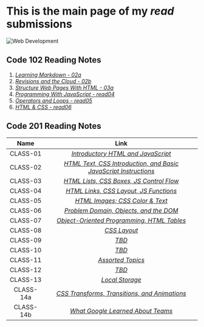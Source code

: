 # **This is the main page of my *read* submissions**

![Web Development](https://image.freepik.com/free-vector/modern-web-design-concept-with-flat-design_23-2147856748.jpg)

## Code 102 Reading Notes

1. [_Learning Markdown - 02a_](102/02a.md)
1. [_Revisions and the Cloud - 02b_](102/02b.md)
1. [_Structure Web Pages With HTML - 03a_](102/03a.md)
1. [_Programming With JavaScript - read04_](102/read04.md)
1. [_Operators and Loops - read05_](102/read05.md)
1. [_HTML & CSS - read06_](102/read06.md)

## Code 201 Reading Notes

| Name         | Link                                                                                |
|    :----:    |                                      :----:                                         |
| CLASS-01     | [_Introductory HTML and JavaScript_](201/class-01.md)                               |
| CLASS-02     | [_HTML Text, CSS Introduction, and Basic JavaScript Instructions_](201/class-02.md) |
| CLASS-03     | [_HTML Lists, CSS Boxes, JS Control Flow_](201/class-03.md)                         |
| CLASS-04     | [_HTML Links, CSS Layout, JS Functions_](201/class-04.md)                           |
| CLASS-05     | [_HTML Images; CSS Color & Text_](201/class-05.md)                                  |
| CLASS-06     | [_Problem Domain, Objects, and the DOM_](201/class-06.md)                           |
| CLASS-07     | [_Object-Oriented Programming, HTML Tables_](201/class-07.md)                       |
| CLASS-08     | [_CSS Layout_](201/class-08.md)                                                     |
| CLASS-09     | [_TBD_](201/read09.md)                                                              |
| CLASS-10     | [_TBD_](201/read10.md)                                                              |
| CLASS-11     | [_Assorted Topics_](201/class-11.md)                                                |
| CLASS-12     | [_TBD_](201/read12.md)                                                              |
| CLASS-13     | [_Local Storage_](201/class-13.md)                                                  |
| CLASS-14a    | [_CSS Transforms, Transitions, and Animations_](201/class-14a.md)                   |
| CLASS-14b    | [_What Google Learned About Teams_](201/class-14b.md)                               |
